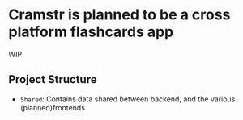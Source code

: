 # Cramstr is planned to be a cross platform flashcards app

WIP

## Project Structure
 - `Shared`: Contains data shared between backend, and the various (planned)frontends